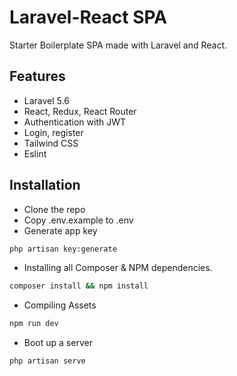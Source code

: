 # Laravel-React SPA

Starter Boilerplate SPA made with Laravel and React.

## Features

- Laravel 5.6
- React, Redux, React Router
- Authentication with JWT
- Login, register
- Tailwind CSS
- Eslint

## Installation

- Clone the repo
- Copy .env.example to .env
- Generate app key

```bash
php artisan key:generate
```

- Installing all Composer & NPM dependencies.

```bash
composer install && npm install
 ```

- Compiling Assets

```bash
npm run dev
```

- Boot up a server

```bash
php artisan serve
```
